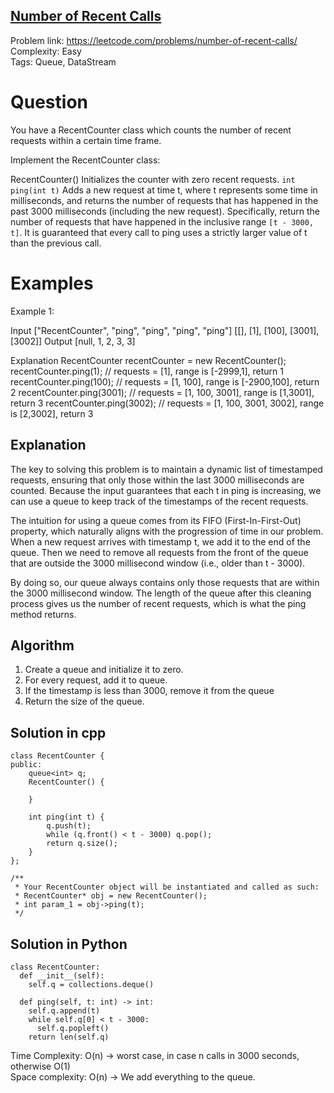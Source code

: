 ## [Number of Recent Calls](https://leetcode.com/problems/number-of-recent-calls/)

Problem link: https://leetcode.com/problems/number-of-recent-calls/ <br>
Complexity: Easy <br>
Tags: Queue, DataStream <br> 


# Question

You have a RecentCounter class which counts the number of recent requests within a certain time frame.

Implement the RecentCounter class:

RecentCounter() Initializes the counter with zero recent requests.
`int ping(int t)` Adds a new request at time t, where t represents some time in milliseconds, and returns the number of requests that has happened in the past 3000 milliseconds (including the new request). Specifically, return the number of requests that have happened in the inclusive range `[t - 3000, t]`.
It is guaranteed that every call to ping uses a strictly larger value of t than the previous call.

# Examples

Example 1:

Input
["RecentCounter", "ping", "ping", "ping", "ping"]
[[], [1], [100], [3001], [3002]]
Output
[null, 1, 2, 3, 3]

Explanation
RecentCounter recentCounter = new RecentCounter();
recentCounter.ping(1);     // requests = [1], range is [-2999,1], return 1
recentCounter.ping(100);   // requests = [1, 100], range is [-2900,100], return 2
recentCounter.ping(3001);  // requests = [1, 100, 3001], range is [1,3001], return 3
recentCounter.ping(3002);  // requests = [1, 100, 3001, 3002], range is [2,3002], return 3

## Explanation

The key to solving this problem is to maintain a dynamic list of timestamped requests, ensuring that only those within the last 3000 milliseconds are counted. Because the input guarantees that each t in ping is increasing, we can use a queue to keep track of the timestamps of the recent requests.

The intuition for using a queue comes from its FIFO (First-In-First-Out) property, which naturally aligns with the progression of time in our problem. When a new request arrives with timestamp t, we add it to the end of the queue. Then we need to remove all requests from the front of the queue that are outside the 3000 millisecond window (i.e., older than t - 3000).

By doing so, our queue always contains only those requests that are within the 3000 millisecond window. The length of the queue after this cleaning process gives us the number of recent requests, which is what the ping method returns.

## Algorithm

1. Create a queue and initialize it to zero. 
2. For every request, add it to queue. 
3. If the timestamp is less than 3000, remove it from the queue  
4. Return the size of the queue. 


## Solution in cpp
```
class RecentCounter {
public:
    queue<int> q;
    RecentCounter() {
        
    }
    
    int ping(int t) {
        q.push(t);
        while (q.front() < t - 3000) q.pop();
        return q.size();
    }
};

/**
 * Your RecentCounter object will be instantiated and called as such:
 * RecentCounter* obj = new RecentCounter();
 * int param_1 = obj->ping(t);
 */
```

## Solution in Python 
```
class RecentCounter:
  def __init__(self):
    self.q = collections.deque()

  def ping(self, t: int) -> int:
    self.q.append(t)
    while self.q[0] < t - 3000:
      self.q.popleft()
    return len(self.q)
```

Time Complexity: O(n) -> worst case, in case n calls in 3000 seconds, otherwise O(1) <br>
Space complexity: O(n) -> We add everything to the queue. 	
